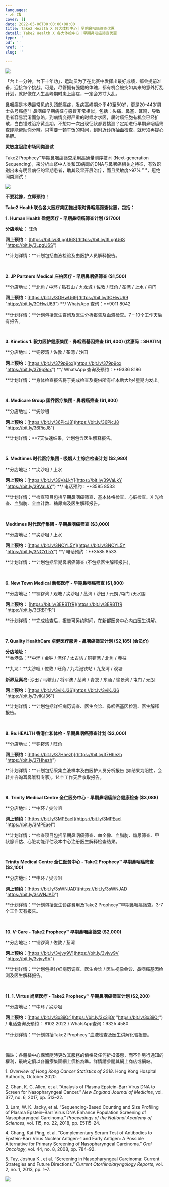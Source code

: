 ```yaml
---
languages:
- zh-CN
cover: []
date: 2022-05-06T00:00:00+08:00
title: Take2 Health X 各大体检中心｜早期鼻咽癌筛查优惠
detail: Take2 Health X 各大体检中心｜早期鼻咽癌筛查优惠
type: ''
pdf: ''
href: ''
slug: ''

---
```

![](../images/cover-photo-s-chi-1200-x-600.jpg)

「台上一分钟，台下十年功」，运动员为了在比赛中发挥出最好成绩，都会提前准备，迎接每个挑战。可是，尽管拥有强健的体魄，都有机会被突如其来的意外打乱计划，就好像在人生高峰期时患上癌症，一定会方寸大乱。

鼻咽癌是本港最常见的头颈部癌症，发病高峰期介乎40至50岁，更是20-44岁男士头号癌症¹！鼻咽癌早期病征与感冒非常相似，包括：头痛、鼻塞、耳鸣，导致患者容易混淆而忽略，到病情变得严重的时候才求医，届时癌细胞有机会已经扩散，白白错过治疗黄金期。不想每一次出现征状都要揣测？定期进行早期鼻咽癌筛查即能帮助你分辨。只需要一顿午饭的时间，到附近诊所抽血检查，就毋须再提心吊胆。

**灵敏度冠绝市场同类测试**

Take2 Prophecy™早期鼻咽癌筛查采用高通量测序技术 (Next-generation Sequencing)，来分析血浆中人类和EB病毒的DNA与鼻咽癌相关之特征，有效识别出未有明显病征的早期患者，助其及早开展治疗，而且灵敏度>97% ² ³，冠绝同类测试！

![](../images/tableart.jpg)

**不要犹豫，立即预约！**

**Take2 Health联合各大医疗集团推出限时鼻咽癌筛查优惠，包括：**

**1.** **Human Health 盈健医疗 - 早期鼻咽癌筛查计划 ($1700)** 

**分店地址：** 旺角

**网上预约**： [https://bit.ly/3LpgU6S](https://bit.ly/3LpgU6S "https://bit.ly/3LpgU6S")

**计划详情：**计划包括血液检验及由医护人员解释报告。

<br/>

**2. JP Partners Medical 庄柏医疗 - 早期鼻咽癌筛查 ($1,500)**

**分店地址：**北角 / 中环 / 钻石山 / 九龙城 / 佐敦 / 旺角 / 荃湾 / 上水 / 屯门

**网上预约：**[https://bit.ly/3OHwU69](https://bit.ly/3OHwU69 "https://bit.ly/3OHwU69") **/ WhatsApp 查询：**9011 8042

**计划详情：**计划包括医生咨询及医生分析报告及血液检查。7 – 10个工作天后有报告。

<br/>

**3. Kinetics 1. 毅力医护健康集团 - 鼻咽癌基因筛查 ($1,400) (优惠码：SHATIN)**

**分店地址：**铜锣湾 / 佐敦 / 荃湾 / 沙田

**网上预约：**[https://bit.ly/379p9ox](https://bit.ly/379p9ox "https://bit.ly/379p9ox") **/ WhatsApp 查询及预约：**9336 8186

**计划详情：**身体检查报告将于完成检查及提供所有样本后大约4星期内发出。

<br/>

**4. Medicare Group 匡乔医疗集团 - 鼻咽癌筛查 ($1,800)**

**分店地址：**尖沙咀

**网上预约：**[https://bit.ly/36PicJ8](https://bit.ly/36PicJ8 "https://bit.ly/36PicJ8")

**计划详情：**7天快速结果，计划包含医生解释报告。

<br/>

**5. Medtimes 时代医疗集团 - 吸烟人士综合检查计划 ($2,980)**

**分店地址：**尖沙咀 / 上水

**网上预约：**[https://bit.ly/39VaLkY](https://bit.ly/39VaLkY "https://bit.ly/39VaLkY") **/ 电话预约：**3585 8533

**计划详情：**检查项目包括早期鼻咽癌筛查、基本体格检查、心脏检查、X 光检查、血脂肪、全血计数、糖尿病及医生解释报告。

<br/>

**Medtimes 时代医疗集团 - 早期鼻咽癌筛查 ($3,000)**

**分店地址：**尖沙咀 / 上水

**网上预约：**[https://bit.ly/3NCYL5Y](https://bit.ly/3NCYL5Y "https://bit.ly/3NCYL5Y") **/ 电话预约：**3585 8533

**计划详情：**计划包括早期鼻咽癌筛查 (不包括医生解释报告)。

<br/>

**6. New Town Medical 新都医疗 - 早期鼻咽癌筛查 ($1,800)**

**分店地址：**铜锣湾 / 观塘 / 尖沙咀 / 荃湾 / 沙田 / 元朗 /屯门 /天水围

**网上预约：** [https://bit.ly/3ERBTfR](https://bit.ly/3ERBTfR "https://bit.ly/3ERBTfR")

**计划详情：**完成检查后，报告可另约时间，在新都医务中心内由医生讲解。

<br/>

**7. Quality HealthCare 卓健医疗服务 - 鼻咽癌筛查计划 ($2,185) (会员价)**

**分店地址：**   
 **香港岛：**中环 / 金钟 / 湾仔 / 太古坊 / 铜锣湾 / 北角 / 赤柱

**九龙：**尖沙咀 / 佐敦 / 旺角 / 九龙港铁站 / 九龙湾 / 观塘

**新界及离岛:** 沙田 / 马鞍山 / 将军澳 / 荃湾 / 青衣 / 东涌 / 愉景湾 / 屯门 / 元朗

**网上预约：**[https://bit.ly/3viKJ36](https://bit.ly/3viKJ36 "https://bit.ly/3viKJ36")

**计划详情：**计划包括详细病历调查、医生会诊、鼻咽癌基因检测、医生解释报告。

<br/>

**8. Re:HEALTH 香港仁和体检 - 早期鼻咽癌筛查计划 ($2,000)**

**分店地址：**铜锣湾 / 旺角

**网上预约：**[https://bit.ly/37Hhezh](https://bit.ly/37Hhezh "https://bit.ly/37Hhezh")

**计划详情：**计划包括采集血液样本及由医护人员分析报告 (如结果为阳性，会转介咨询耳鼻喉科专家)。14个工作天后收取报告。

<br/>

**9.** **Trinity Medical Centre 全仁医务中心 - 早期鼻咽癌综合健康检查 ($3,088)**

**分店地址：**中环 / 尖沙咀

**网上预约：**[https://bit.ly/3MPEaeI](https://bit.ly/3MPEaeI "https://bit.ly/3MPEaeI")

**计划详情：**检查项目包括早期鼻咽癌筛查、血全像、血脂肪、糖尿筛查、甲状腺评估、心脏功能评估及本中心注册医生解释检查结果。

<br/>

**Trinity Medical Centre 全仁医务中心 - Take2 Prophecy™️ 早期鼻咽癌筛查 ($2,100)**

**分店地址：**中环 / 尖沙咀

**网上预约：**[https://bit.ly/3sWNJAD](https://bit.ly/3sWNJAD "https://bit.ly/3sWNJAD")

**计划详情：**计划包括医生诊症费用及Take2 Prophecy™早期鼻咽癌筛查。3-7个工作天有报告。

<br/>

**10. V-Care - Take2 Prophecy™️ 早期鼻咽癌筛查 ($2,000)**

**分店地址：**铜锣湾 / 佐敦 / 荃湾

**网上预约：**[https://bit.ly/3vjvy9V](https://bit.ly/3vjvy9V "https://bit.ly/3vjvy9V")

**计划详情：**计划包括详细病历调查、医生会诊 / 医生视像会诊、鼻咽癌基因检测及医生解释报告。

<br/>

**11. 1. Virtus 尚至医疗 - Take2 Prophecy™ 早期鼻咽癌筛查计划 ($2,200)**

**分店地址：**中环 / 尖沙咀

**网上预约：**[https://bit.ly/3x3jjOr](https://bit.ly/3x3jjOr "https://bit.ly/3x3jjOr") / 电话查询及预约： 8102 2022 / WhatsApp查询：9325 4580

**计划详情：**计划包括Take2 Prophecy™血液检查及医生讲解化验报告。

<br/>

備註：各體檢中心保留隨時更改其服務的價格及任何折扣優惠，而不作另行通知的權利，最終定價以各醫療集團網上價格為準。詳情請參閱其網上商店或網站。

1\. _Overview of Hong Kong Cancer Statistics of 2018_. Hong Kong Hospital Authority, October 2020.

2\. Chan, K. C. Allen, et al. “Analysis of Plasma Epstein–Barr Virus DNA to Screen for Nasopharyngeal Cancer.” _New England Journal of Medicine_, vol. 377, no. 6, 2017, pp. 513–22.

3\. Lam, W. K. Jacky, et al. “Sequencing-Based Counting and Size Profiling of Plasma Epstein–Barr Virus DNA Enhance Population Screening of Nasopharyngeal Carcinoma.” _Proceedings of the National_ _Academy of Sciences_, vol. 115, no. 22, 2018, pp. E5115–24.

4\. Chang, Kai-Ping, et al. “Complementary Serum Test of Antibodies to Epstein-Barr Virus Nuclear Antigen-1 and Early Antigen: A Possible Alternative for Primary Screening of Nasopharyngeal Carcinoma.” _Oral Oncology_, vol. 44, no. 8, 2008, pp. 784–92.

5\. Tay, Joshua K., et al. “Screening in Nasopharyngeal Carcinoma: Current Strategies and Future Directions.” _Current Otorhinolaryngology Reports_, vol. 2, no. 1, 2013, pp. 1–7.

![](../images/cp-2-1.jpg)
